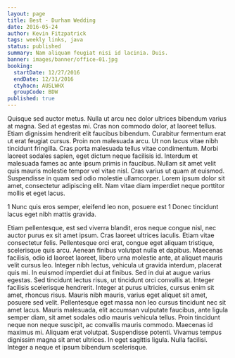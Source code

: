 ```yaml
---
layout: page
title: Best - Durham Wedding
date: 2016-05-24
author: Kevin Fitzpatrick
tags: weekly links, java
status: published
summary: Nam aliquam feugiat nisi id lacinia. Duis.
banner: images/banner/office-01.jpg
booking:
  startDate: 12/27/2016
  endDate: 12/31/2016
  ctyhocn: AUSLWHX
  groupCode: BDW
published: true
---
```

Quisque sed auctor metus. Nulla ut arcu nec dolor ultrices bibendum varius at magna. Sed at egestas mi. Cras non commodo dolor, at laoreet tellus. Etiam dignissim hendrerit elit faucibus bibendum. Curabitur fermentum erat ut erat feugiat cursus. Proin non malesuada arcu. Ut non lacus vitae nibh tincidunt fringilla. Cras porta malesuada tellus vitae condimentum. Morbi laoreet sodales sapien, eget dictum neque facilisis id. Interdum et malesuada fames ac ante ipsum primis in faucibus. Nullam sit amet velit quis mauris molestie tempor vel vitae nisl. Cras varius ut quam at euismod. Suspendisse in quam sed odio molestie ullamcorper. Lorem ipsum dolor sit amet, consectetur adipiscing elit. Nam vitae diam imperdiet neque porttitor mollis et eget lacus.

1 Nunc quis eros semper, eleifend leo non, posuere est
1 Donec tincidunt lacus eget nibh mattis gravida.

Etiam pellentesque, est sed viverra blandit, eros neque congue nisl, nec auctor purus ex sit amet ipsum. Cras laoreet ultrices iaculis. Etiam vitae consectetur felis. Pellentesque orci erat, congue eget aliquam tristique, scelerisque quis arcu. Aenean finibus volutpat nulla et dapibus. Maecenas facilisis, odio id laoreet laoreet, libero urna molestie ante, at aliquet mauris velit cursus leo. Integer nibh lectus, vehicula ut gravida interdum, placerat quis mi. In euismod imperdiet dui at finibus. Sed in dui at augue varius egestas. Sed tincidunt lectus risus, ut tincidunt orci convallis at. Integer facilisis scelerisque hendrerit.
Integer at purus ultricies, cursus enim sit amet, rhoncus risus. Mauris nibh mauris, varius eget aliquet sit amet, posuere sed velit. Pellentesque eget massa non leo cursus tincidunt nec sit amet lacus. Mauris malesuada, elit accumsan vulputate faucibus, ante ligula semper diam, sit amet sodales odio mauris vehicula tellus. Proin tincidunt neque non neque suscipit, ac convallis mauris commodo. Maecenas id maximus mi. Aliquam erat volutpat. Suspendisse potenti. Vivamus tempus dignissim magna sit amet ultrices. In eget sagittis ligula. Nulla facilisi. Integer a neque et ipsum bibendum scelerisque.
